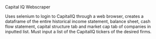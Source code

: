Capital IQ Webscraper

Uses selenium to login to CapitalIQ through a web browser, creates a dataframe of the entire historical income statement, balance sheet, cash flow statement, capital structure tab and market cap tab of companies in inputted list. Must input a list of the CapitalIQ tickers of the desired firms.
